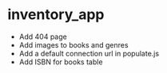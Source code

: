 # inventory_app

- Add 404 page
- Add images to books and genres
- Add a default connection url in populate.js
- Add ISBN for books table

